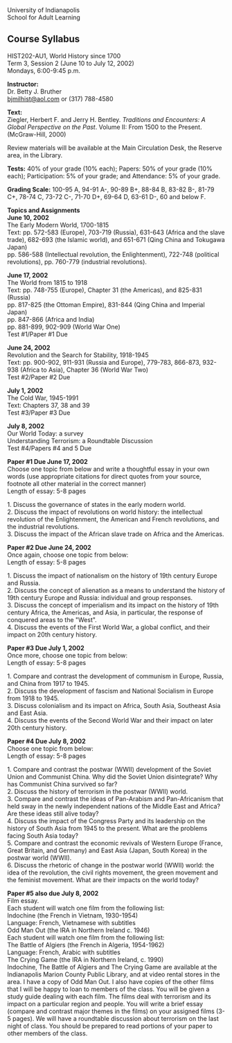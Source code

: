 University of Indianapolis  
School for Adult Learning

## Course Syllabus

HIST202-AU1, World History since 1700  
Term 3, Session 2 (June 10 to July 12, 2002)  
Mondays, 6:00-9:45 p.m.

**Instructor:**  
Dr. Betty J. Bruther  
[bjmilhist@aol.com](mailto:bjmilhist@aol.com) or (317) 788-4580

**Text:**  
Ziegler, Herbert F. and Jerry H. Bentley. _Traditions and Encounters: A Global
Perspective on the Past_. Volume II: From 1500 to the Present. (McGraw-Hill,
2000)

Review materials will be available at the Main Circulation Desk, the Reserve
area, in the Library.

**Tests:** 40% of your grade (10% each); Papers: 50% of your grade (10% each);
Participation: 5% of your grade; and Attendance: 5% of your grade.

**Grading Scale:** 100-95 A, 94-91 A-, 90-89 B+, 88-84 B, 83-82 B-, 81-79 C+,
78-74 C, 73-72 C-, 71-70 D+, 69-64 D, 63-61 D-, 60 and below F.

**Topics and Assignments  
June 10, 2002**  
The Early Modern World, 1700-1815  
Text: pp. 572-583 (Europe), 703-719 (Russia), 631-643 (Africa and the slave
trade), 682-693 (the Islamic world), and 651-671 (Qing China and Tokugawa
Japan)  
pp. 586-588 (Intellectual revolution, the Enlightenment), 722-748 (political
revolutions), pp. 760-779 (industrial revolutions).

**June 17, 2002**  
The World from 1815 to 1918  
Text: pp. 748-755 (Europe), Chapter 31 (the Americas), and 825-831 (Russia)  
pp. 817-825 (the Ottoman Empire), 831-844 (Qing China and Imperial Japan)  
pp. 847-866 (Africa and India)  
pp. 881-899, 902-909 (World War One)  
Test #1/Paper #1 Due

**June 24, 2002**  
Revolution and the Search for Stability, 1918-1945  
Text: pp. 900-902, 911-931 (Russia and Europe), 779-783, 866-873, 932-938
(Africa to Asia), Chapter 36 (World War Two)  
Test #2/Paper #2 Due

**July 1, 2002**  
The Cold War, 1945-1991  
Text: Chapters 37, 38 and 39  
Test #3/Paper #3 Due

**July 8, 2002**  
Our World Today: a survey  
Understanding Terrorism: a Roundtable Discussion  
Test #4/Papers #4 and 5 Due

**Paper #1 Due June 17, 2002**  
Choose one topic from below and write a thoughtful essay in your own words
(use appropriate citations for direct quotes from your source, footnote all
other material in the correct manner)  
Length of essay: 5-8 pages  
  
1\. Discuss the governance of states in the early modern world.  
2\. Discuss the impact of revolutions on world history: the intellectual
revolution of the Enlightenment, the American and French revolutions, and the
industrial revolutions.  
3\. Discuss the impact of the African slave trade on Africa and the Americas.

**Paper #2 Due June 24, 2002**  
Once again, choose one topic from below:  
Length of essay: 5-8 pages  
  
1\. Discuss the impact of nationalism on the history of 19th century Europe
and Russia.  
2\. Discuss the concept of alienation as a means to understand the history of
19th century Europe and Russia: individual and group responses.  
3\. Discuss the concept of imperialism and its impact on the history of 19th
century Africa, the Americas, and Asia, in particular, the response of
conquered areas to the  "West".  
4\. Discuss the events of the First World War, a global conflict, and their
impact on 20th century history.

**Paper #3 Due July 1, 2002**  
Once more, choose one topic from below:  
Length of essay: 5-8 pages

1\. Compare and contrast the development of communism in Europe, Russia, and
China from 1917 to 1945.  
2\. Discuss the development of fascism and National Socialism in Europe from
1918 to 1945.  
3\. Discuss colonialism and its impact on Africa, South Asia, Southeast Asia
and East Asia.  
4\. Discuss the events of the Second World War and their impact on later 20th
century history.

**Paper #4 Due July 8, 2002**  
Choose one topic from below:  
Length of essay: 5-8 pages

1\. Compare and contrast the postwar (WWII) development of the Soviet Union
and Communist China. Why did the Soviet Union disintegrate? Why has Communist
China survived so far?  
2\. Discuss the history of terrorism in the postwar (WWII) world.  
3\. Compare and contrast the ideas of Pan-Arabism and Pan-Africanism that held
sway in the newly independent nations of the Middle East and Africa? Are these
ideas still alive today?  
4\. Discuss the impact of the Congress Party and its leadership on the history
of South Asia from 1945 to the present. What are the problems facing South
Asia today?  
5\. Compare and contrast the economic revivals of Western Europe (France,
Great Britain, and Germany) and East Asia (Japan, South Korea) in the postwar
world (WWII).  
6\. Discuss the rhetoric of change in the postwar world (WWII) world: the idea
of the revolution, the civil rights movement, the green movement and the
feminist movement. What are their impacts on the world today?

**Paper #5 also due July 8, 2002**  
Film essay.  
Each student will watch one film from the following list:  
Indochine (the French in Vietnam, 1930-1954)  
Language: French, Vietnamese with subtitles  
Odd Man Out (the IRA in Northern Ireland c. 1946)  
Each student will watch one film from the following list:  
The Battle of Algiers (the French in Algeria, 1954-1962)  
Language: French, Arabic with subtitles  
The Crying Game (the IRA in Northern Ireland, c. 1990)  
Indochine, The Battle of Algiers and The Crying Game are available at the
Indianapolis Marion County Public Library, and at video rental stores in the
area. I have a copy of Odd Man Out. I also have copies of the other films that
I will be happy to loan to members of the class. You will be given a study
guide dealing with each film. The films deal with terrorism and its impact on
a particular region and people. You will write a brief essay (compare and
contrast major themes in the films) on your assigned films (3-5 pages). We
will have a roundtable discussion about terrorism on the last night of class.
You should be prepared to read portions of your paper to other members of the
class.

